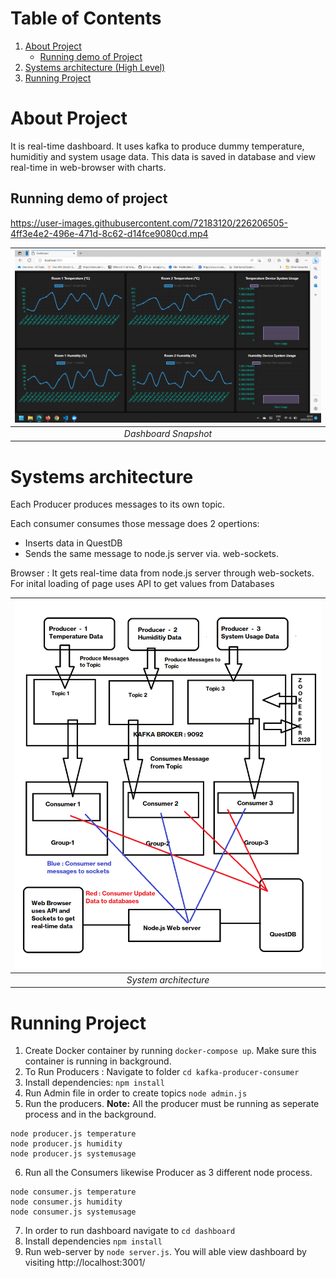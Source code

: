 # Table of Contents
1. [About Project](#about-project)
    - [Running demo of Project](#running-demo-of-project)
2. [Systems architecture (High Level)](#systems-architecture)
3. [Running Project](#running-project)



# **About Project**

It is real-time dashboard. It uses kafka to produce dummy temperature, humiditiy and system usage data. This data is saved in database and view real-time in web-browser with charts.

## **Running demo of project**


https://user-images.githubusercontent.com/72183120/226206505-4ff3e4e2-496e-471d-8c62-d14fce9080cd.mp4


| ![Dashboard Snapshot](./assets/dashboard.png) | 
|:--:| 
| *Dashboard Snapshot* |


# **Systems architecture**

Each Producer produces messages to its own topic.

Each consumer consumes those message does 2 opertions:
- Inserts data in QuestDB
- Sends the same message to node.js server via. web-sockets.

Browser : It gets real-time data from node.js server through web-sockets. For inital loading of page uses API to get values from Databases

| ![System architecture](./assets/system-architecture.png) | 
|:--:| 
| *System architecture* |


# **Running Project**

1. Create Docker container by running `docker-compose up`. Make sure this container is running in background.
2. To Run Producers : Navigate to folder `cd kafka-producer-consumer`
3. Install dependencies: `npm install`
4. Run Admin file in order to create topics `node admin.js`
5. Run the producers. 
**Note:** All the producer must be running as seperate process and in the background.
```
node producer.js temperature
node producer.js humidity
node producer.js systemusage
```
6. Run all the Consumers likewise Producer as 3 different node process.
```
node consumer.js temperature
node consumer.js humidity
node consumer.js systemusage
```
7. In order to run dashboard navigate to `cd dashboard`
8. Install dependencies `npm install`
9. Run web-server by `node server.js`. You will able view dashboard by visiting http://localhost:3001/
